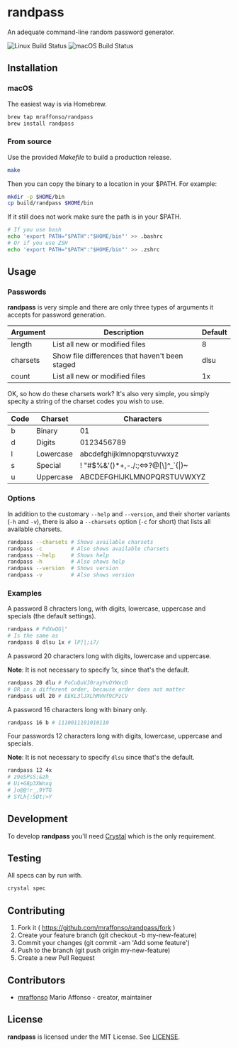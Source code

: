 # randpass

An adequate command-line random password generator.

![Linux Build Status](https://github.com/mraffonso/randpass/actions/workflows/linux.yaml/badge.svg) ![macOS Build Status](https://github.com/mraffonso/randpass/actions/workflows/macos.yaml/badge.svg)

## Installation

### macOS

The easiest way is via Homebrew.

```bash
brew tap mraffonso/randpass
brew install randpass
```

### From source

Use the provided _Makefile_ to build a production release.

```bash
make
```

Then you can copy the binary to a location in your $PATH.  For example:

```bash
mkdir -p $HOME/bin
cp build/randpass $HOME/bin
```

If it still does not work make sure the path is in your $PATH.

```bash
# If you use bash
echo 'export PATH="$PATH":"$HOME/bin"' >> .bashrc
# Or if you use ZSH
echo 'export PATH="$PATH":"$HOME/bin"' >> .zshrc
```

## Usage

### Passwords

__randpass__ is very simple and there are only three types of arguments it accepts for password generation.

| Argument | Description | Default |
| --- | --- | --- |
| length | List all new or modified files | 8 |
| charsets | Show file differences that haven't been staged | dlsu |
| count | List all new or modified files | 1x |

OK, so how do these charsets work?  It's also very simple, you simply specity a string of the charset codes you wish to use.

| Code | Charset | Characters |
| - | -- | ------- |
| b | Binary | 01 |
| d | Digits | 0123456789 |
| l | Lowercase | abcdefghijklmnopqrstuvwxyz |
| s | Special | ! \"\#\$\%\&\'\(\)\*\+,\-\./\:\;\<\=\>\?\@\[\\]\^\_\`\{\|\}\~ |
| u | Uppercase | ABCDEFGHIJKLMNOPQRSTUVWXYZ |

### Options

In addition to the customary `--help` and `--version`, and their shorter variants (`-h` and `-v`), there is also a `--charsets` option (`-c` for short) that lists all available charsets.

```bash
randpass --charsets # Shows available charsets
randpass -c         # Also shows available charsets
randpass --help     # Shows help
randpass -h         # Also shows help
randpass --version  # Shows version
randpass -v         # Also shows version
```

### Examples

A password 8 chracters long, with digits, lowercase, uppercase and specials (the default settings).

```bash
randpass # PdXwQG|"
# Is the same as
randpass 8 dlsu 1x # lP]|;i7/
```

A password 20 characters long with digits, lowercase and uppercase.

__Note__: It is not necessary to specify 1x, since  that's the default.

```bash
randpass 20 dlu # PoCuQuVJ0rayYvOYWxcD
# OR in a different order, because order does not matter
randpass udl 20 # EEKL3lJXLhMVHf9CPzCV
```

A password 16 characters long with binary only.

```bash
randpass 16 b # 1110011101010110
```

Four passwords 12 characters long with digits, lowercase, uppercase and specials.

__Note__: It is not necessary to specify `dlsu` since that's the default.

```bash
randpass 12 4x
# z9eSPsS;&zh_
# Ui+G8p3XWnxq
# }o@@!r_,9YTG
# SYLh{:5Dt;>Y
```

## Development

To develop __randpass__ you'll need [Crystal](https://crystal-lang.org/) which is the only requirement.

## Testing

All specs can by run with.

```bash
crystal spec
```

## Contributing

1. Fork it ( https://github.com/mraffonso/randpass/fork )
2. Create your feature branch (git checkout -b my-new-feature)
3. Commit your changes (git commit -am 'Add some feature')
4. Push to the branch (git push origin my-new-feature)
5. Create a new Pull Request

## Contributors

- [mraffonso](https://github.com/mraffonso) Mario Affonso - creator, maintainer

## License
__randpass__ is licensed under the MIT License.  See [LICENSE](https://github.com/mraffonso/randpass/blob/main/LICENSE).
